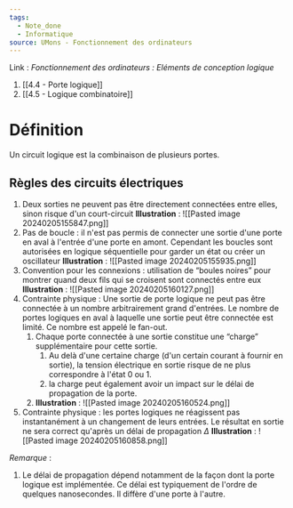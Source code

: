 ```yaml
---
tags:
  - Note_done
  - Informatique
source: UMons - Fonctionnement des ordinateurs
---
```


Link :
_Fonctionnement des ordinateurs : Eléments de conception logique_
1. [[4.4 - Porte logique]] 
2. [[4.5 - Logique combinatoire]]

# Définition
Un circuit logique est la combinaison de plusieurs portes.

## Règles des circuits électriques
1. Deux sorties ne peuvent pas être directement connectées entre elles, sinon risque d'un court-circuit 
**Illustration** : ![[Pasted image 20240205155847.png]]
2. Pas de boucle : il n'est pas permis de connecter une sortie d'une porte en aval à l'entrée d'une porte en amont. Cependant les boucles sont autorisées en logique séquentielle pour garder un état ou créer un oscillateur
**Illustration** : ![[Pasted image 20240205155935.png]]
3. Convention pour les connexions : utilisation de “boules noires” pour montrer quand deux fils qui se croisent sont connectés entre eux
**Illustration** : ![[Pasted image 20240205160127.png]]
4. Contrainte physique : Une sortie de porte logique ne peut pas être connectée à un nombre arbitrairement grand d'entrées. Le nombre de portes logiques en aval à laquelle une sortie peut être connectée est limité. Ce nombre est appelé le fan-out.
	1. Chaque porte connectée à une sortie constitue une “charge” supplémentaire pour cette sortie. 
		1. Au delà d'une certaine charge (d'un certain courant à fournir en sortie), la tension électrique en sortie risque de ne plus correspondre à l'état 0 ou 1. 
		2. la charge peut également avoir un impact sur le délai de propagation de la porte.
	1. **Illustration** : ![[Pasted image 20240205160524.png]]
5. Contrainte physique : les portes logiques ne réagissent pas instantanément à un changement de leurs entrées. Le résultat en sortie ne sera correct qu'après un délai de propagation $Δ$ 
**Illustration** : ![[Pasted image 20240205160858.png]]

_Remarque_ :
1. Le délai de propagation dépend notamment de la façon dont la porte logique est implémentée. Ce délai est typiquement de l'ordre de quelques nanosecondes. Il diffère d'une porte à l'autre.